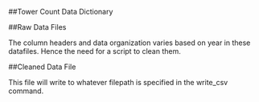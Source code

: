 ##Tower Count Data Dictionary

##Raw Data Files

The column headers and data organization varies based on year in these datafiles. Hence the need for a script to clean them. 

##Cleaned Data File

This file will write to whatever filepath is specified in the write_csv command. 